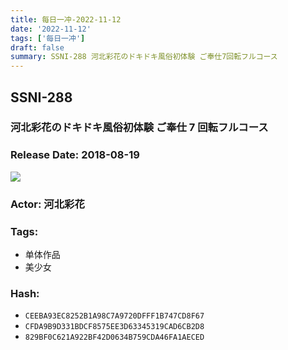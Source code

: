 ```yaml
---
title: 每日一冲-2022-11-12
date: '2022-11-12'
tags: ['每日一冲']
draft: false
summary: SSNI-288 河北彩花のドキドキ風俗初体験 ご奉仕7回転フルコース
---
```


## SSNI-288

### 河北彩花のドキドキ風俗初体験 ご奉仕 7 回転フルコース

### Release Date: 2018-08-19

![](https://pics.dmm.co.jp/mono/movie/adult/ssni288/ssni288pl.jpg)

### Actor: 河北彩花

### Tags:

- 单体作品
- 美少女

### Hash:

- `CEEBA93EC8252B1A98C7A9720DFFF1B747CD8F67`
- `CFDA9B9D331BDCF8575EE3D63345319CAD6CB2D8`
- `829BF0C621A922BF42D0634B759CDA46FA1AECED`

